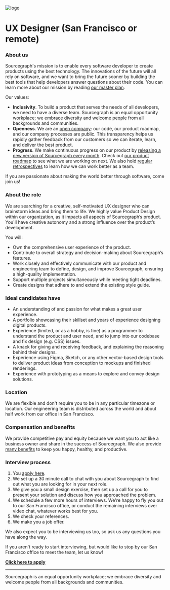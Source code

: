 ![logo](https://sourcegraph.com/.assets/img/sourcegraph-light-head-logo.svg)

# UX Designer (San Francisco or remote)

### About us

Sourcegraph's mission is to enable every software developer to create products using the best technology. The innovations of the future will all rely on software, and we want to bring the future sooner by building the best tools that help developers answer questions about their code. You can learn more about our mission by reading [our master plan](https://sourcegraph.com/plan).

Our values:

- **Inclusivity**. To build a product that serves the needs of all developers, we need to have a diverse team. Sourcegraph is an equal opportunity workplace; we embrace diversity and welcome people from all backgrounds and communities.
- **Openness**. We are an [open company](https://docs.sourcegraph.com/dev/open_source_open_company): our code, our product roadmap, and our company processes are public. This transparency helps us rapidly gather feedback from our customers so we can iterate, learn, and deliver the best product.
- **Progress**. We make continuous progress on our product by [releasing a new version of Sourcegraph every month](https://docs.sourcegraph.com/dev/releases). Check out [our product roadmap](https://docs.sourcegraph.com/dev/roadmap) to see what we are working on next. We also hold [regular retrospectives](https://docs.sourcegraph.com/dev/retrospectives) to learn how we can work better as a team.

If you are passionate about making the world better through software, come join us!

### About the role

We are searching for a creative, self-motivated UX designer who can brainstorm ideas and bring them to life. We highly value Product Design within our organization, as it impacts all aspects of Sourcegraph’s product. You'll have creative autonomy and a strong influence over the product’s development.

You will:

- Own the comprehensive user experience of the product.
- Contribute to overall strategy and decision-making about Sourcegraph’s features.
- Work closely and effectively communicate with our product and engineering team to define, design, and improve Sourcegraph, ensuring a high-quality implementation.
- Support multiple projects simultaneously while meeting tight deadlines.
- Create designs that adhere to and extend the existing style guide.

### Ideal candidates have

- An understanding of and passion for what makes a great user experience.
- A portfolio showcasing their skillset and years of experience designing digital products.
- Experience (limited, or as a hobby, is fine) as a programmer to understand the product and user need, and to jump into our codebase and fix design (e.g. CSS) issues.
- A knack for giving and receiving feedback, and explaining the reasoning behind their designs.
- Experience using Figma, Sketch, or any other vector-based design tools to deliver product ideas from conception to mockups and finished renderings.
- Experience with prototyping as a means to explore and convey design solutions.

### Location

We are flexible and don't require you to be in any particular timezone or location. Our engineering team is distributed across the world and about half work from our office in San Francisco.

### Compensation and benefits

We provide competitive pay and equity because we want you to act like a business owner and share in the success of Sourcegraph. We also provide [many benefits](../README.md#benefits) to keep you happy, healthy, and productive.

### Interview process

1.  You [apply here]().
1.  We set up a 30 minute call to chat with you about Sourcegraph to find out what you are looking for in your next role.
1.  We give you a small design exercise, then set up a call for you to present your solution and discuss how you approached the problem.
1.  We schedule a few more hours of interviews. We're happy to fly you out to our San Francisco office, or conduct the remaining interviews over video chat, whatever works best for you.
1.  We check your references.
1.  We make you a job offer.

We also expect you to be interviewing us too, so ask us any questions you have along the way.

If you aren't ready to start interviewing, but would like to stop by our San Francisco office to meet the team, let us know!

**[Click here to apply](https://hire.withgoogle.com/public/jobs/sourcegraphcom/view/P_AAAAAADAAC5MKPtg8cFnBD?trackingTag=careersRepository)**

---

Sourcegraph is an equal opportunity workplace; we embrace diversity and welcome people from all backgrounds and communities.
